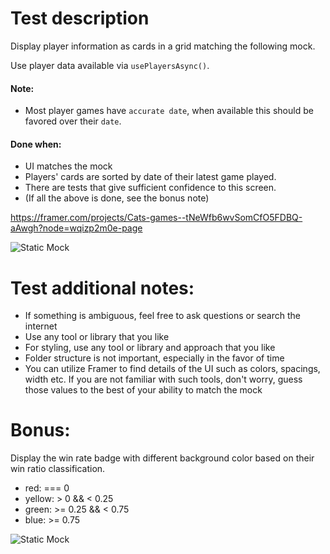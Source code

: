 # Test description

Display player information as cards in a grid matching the following mock.

Use player data available via `usePlayersAsync()`.

#### Note:

- Most player games have `accurate date`, when available this should be favored over their `date`.

#### Done when:

- UI matches the mock
- Players' cards are sorted by date of their latest game played.
- There are tests that give sufficient confidence to this screen.
- (If all the above is done, see the bonus note)

https://framer.com/projects/Cats-games--tNeWfb6wvSomCfO5FDBQ-aAwgh?node=wqizp2m0e-page

![Static Mock](./mock.png?raw=true "Static Mock")

# Test additional notes:

- If something is ambiguous, feel free to ask questions or search the internet
- Use any tool or library that you like
- For styling, use any tool or library and approach that you like
- Folder structure is not important, especially in the favor of time
- You can utilize Framer to find details of the UI such as colors, spacings, width etc. If you are not familiar with such tools, don't worry, guess those values to the best of your ability to match the mock

# Bonus:

Display the win rate badge with different background color based on their win ratio classification.

- red: === 0
- yellow: > 0 && < 0.25
- green: >= 0.25 && < 0.75
- blue: >= 0.75

![Static Mock](./mock-bonus.png?raw=true "Static Mock")
